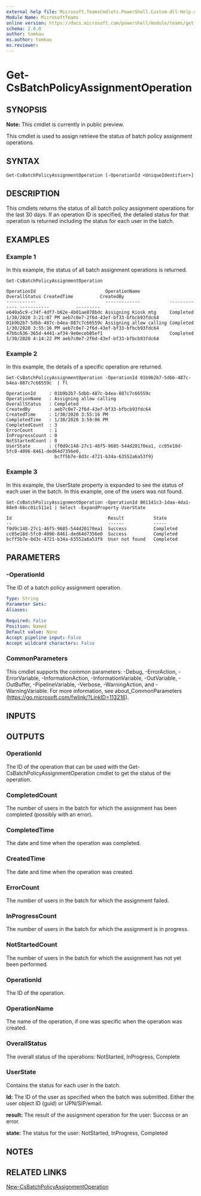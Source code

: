 ```yaml
---
external help file: Microsoft.TeamsCmdlets.PowerShell.Custom.dll-Help.xml
Module Name: MicrosoftTeams
online version: https://docs.microsoft.com/powershell/module/teams/get-csbatchpolicyassignmentoperation
schema: 2.0.0
author: tomkau
ms.author: tomkau
ms.reviewer:
---
```


# Get-CsBatchPolicyAssignmentOperation

## SYNOPSIS

**Note:** This cmdlet is currently in public preview. 

This cmdlet is used to assign retrieve the status of batch policy assignment operations.

## SYNTAX

```
Get-CsBatchPolicyAssignmentOperation [-OperationId <UniqueIdentifier>]
```

## DESCRIPTION
This cmdlets returns the status of all batch policy assignment operations for the last 30 days.  If an operation ID is specified, the detailed status for that operation is returned including the status for each user in the batch.

## EXAMPLES

### Example 1
In this example, the status of all batch assignment operations is returned.

```
Get-CsBatchPolicyAssignmentOperation

OperationId                          OperationName           OverallStatus CreatedTime          CreatedBy
-----------                          -------------           ------------- -----------          ---------
e640a5c9-c74f-4df7-b62e-4b01ae878bdc Assigning Kiosk mtg     Completed     1/30/2020 3:21:07 PM aeb7c0e7-2f6d-43ef-bf33-bfbcb93fdc64
01b9b2b7-5dbb-487c-b4ea-887c7c66559c Assigning allow calling Completed     1/30/2020 3:55:16 PM aeb7c0e7-2f6d-43ef-bf33-bfbcb93fdc64
47bbc636-365d-4441-af34-9e0eceb05ef1                         Completed     1/30/2020 4:14:22 PM aeb7c0e7-2f6d-43ef-bf33-bfbcb93fdc64
```

### Example 2
In this example, the details of a specific operation are returned.

```
Get-CsBatchPolicyAssignmentOperation -OperationId 01b9b2b7-5dbb-487c-b4ea-887c7c66559c  | fl

OperationId     : 01b9b2b7-5dbb-487c-b4ea-887c7c66559c
OperationName   : Assigning allow calling
OverallStatus   : Completed
CreatedBy       : aeb7c0e7-2f6d-43ef-bf33-bfbcb93fdc64
CreatedTime     : 1/30/2020 3:55:16 PM
CompletedTime   : 1/30/2020 3:59:06 PM
CompletedCount  : 3
ErrorCount      : 1
InProgressCount : 0
NotStartedCount : 0
UserState       : {f0d9c148-27c1-46f5-9685-544d20170ea1, cc05e18d-5fc0-4096-8461-ded64d7356e0,
                  bcff5b7e-8d3c-4721-b34a-63552a6a53f9}
```

### Example 3
In this example, the UserState property is expanded to see the status of each user in the batch. In this example, one of the users was not found.

```
Get-CsBatchPolicyAssignmentOperation -OperationId 001141c3-1daa-4da1-88e9-66cc01c511e1 | Select -ExpandProperty UserState

Id                                    Result           State
--                                    ------           -----
f0d9c148-27c1-46f5-9685-544d20170ea1  Success          Completed
cc05e18d-5fc0-4096-8461-ded64d7356e0  Success          Completed
bcff5b7e-8d3c-4721-b34a-63552a6a53f9  User not found   Completed
```

## PARAMETERS

### -OperationId
The ID of a batch policy assignment operation.

```yaml
Type: String
Parameter Sets:
Aliases:

Required: False
Position: Named
Default value: None
Accept pipeline input: False
Accept wildcard characters: False
```
### CommonParameters
This cmdlet supports the common parameters: -Debug, -ErrorAction, -ErrorVariable, -InformationAction, -InformationVariable, -OutVariable, -OutBuffer, -PipelineVariable, -Verbose, -WarningAction, and -WarningVariable.
For more information, see about_CommonParameters (https://go.microsoft.com/fwlink/?LinkID=113216).

## INPUTS

## OUTPUTS

### OperationId
The ID of the operation that can be used with the Get-CsBatchPolicyAssignmentOperation cmdlet to get the status of the operation.

### CompletedCount
The number of users in the batch for which the assignment has been completed (possibly with an error).

### CompletedTime
The date and time when the operation was completed.

### CreatedTime
The date and time when the operation was created.

### ErrorCount
The number of users in the batch for which the assignment failed.

### InProgressCount
The number of users in the batch for which the assignment is in progress.

### NotStartedCount
The number of users in the batch for which the assignment has not yet been performed.

### OperationId
The ID of the operation.

### OperationName
The name of the operation, if one was specific when the operation was created.

### OverallStatus
The overall status of the operations: NotStarted, InProgress, Complete

### UserState
Contains the status for each user in the batch.

**Id:** The ID of the user as specified when the batch was submitted.  Either the user object ID (guid) or UPN/SIP/email.

**result:** The result of the assignment operation for the user: Success or an error.

**state:** The status for the user: NotStarted, InProgress, Completed

## NOTES

## RELATED LINKS

[New-CsBatchPolicyAssignmentOperation]()
